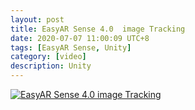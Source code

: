 ```yaml
---
layout: post
title: EasyAR Sense 4.0  image Tracking 
date: 2020-07-07 11:00:09 UTC+8
tags: [EasyAR Sense, Unity]
category: [video]
description: Unity
---
```


[![EasyAR Sense 4.0 image Tracking ](http://img.youtube.com/vi/kQE0Stloeec/0.jpg)](http://www.youtube.com/watch?v=kQE0Stloeec)